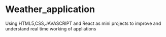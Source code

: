 # Weather_application
Using HTML5,CSS,JAVASCRIPT and React  as mini projects to improve and understand real time working of appliations

